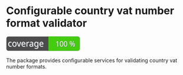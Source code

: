 # Configurable country vat number format validator

![Code Coverage Badge](./badge.svg)

The package provides configurable services for validating country vat number formats.

